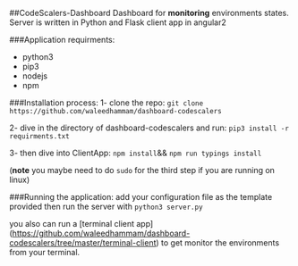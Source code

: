 ##CodeScalers-Dashboard
Dashboard for **monitoring** environments states.
Server is written in Python and Flask
client app  in angular2

###Application requirments:
- python3
- pip3
- nodejs
- npm

###Installation process:
1- clone the repo:
`git clone https://github.com/waleedhammam/dashboard-codescalers`

2- dive in the directory of dashboard-codescalers and run:
`pip3 install -r requirments.txt`

3- then dive into ClientApp:
`npm install`&&
`npm run typings install`

(**note** you maybe need to do `sudo` for the third step if you are running on linux)

###Running the application:
add your configuration file as the template provided then run the server with
`python3 server.py`

you also can run a [terminal client app] (https://github.com/waleedhammam/dashboard-codescalers/tree/master/terminal-client) to get monitor the environments from your terminal.
